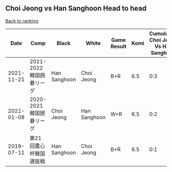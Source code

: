 ## Choi Jeong vs Han Sanghoon Head to head

[Back to ranking](../../index.md)




| **Date** | **Comp** | **Black** | **White** | **Game Result** | **Komi** | **Cumulative Choi Jeong Vs Han Sanghoon** | **Choi Jeong Streak** | **Han Sanghoon Streak** | 
| --- | --- | --- | --- | --- | --- | --- | --- | --- |
| 2021-11-21 | 2021-2022韓国囲碁リーグ | Han Sanghoon | Choi Jeong | B+R | 6.5 | 0:3 | 0 | 3 | 
| 2021-01-08 | 2020-2021韓国囲碁リーグ | Choi Jeong | Han Sanghoon | W+R | 6.5 | 0:2 | 0 | 2 | 
| 2019-07-11 | 第21回農心杯韓国選抜戦 | Han Sanghoon | Choi Jeong | B+R | 6.5 | 0:1 | 0 | 1 |




